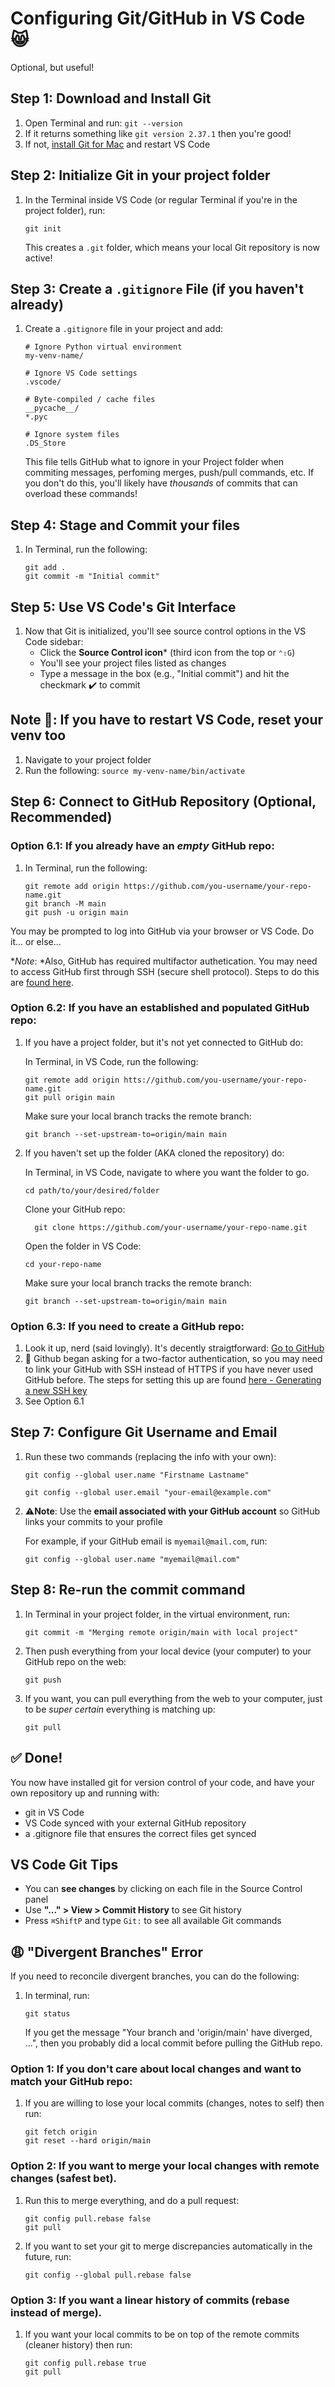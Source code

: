 # Configuring Git/GitHub in VS Code 😸
Optional, but useful! 

## Step 1: Download and Install Git
1. Open Terminal and run:
     ` git --version `
2. If it returns something like `git version 2.37.1` then you're good!
3. If not, [install Git for Mac](https://git-scm.com/downloads/mac) and restart VS Code

## Step 2: Initialize Git in your project folder
1. In the Terminal inside VS Code (or regular Terminal if you're in the project folder), run:

   ` git init `

    This creates a `.git` folder, which means your local Git repository is now active!

## Step 3: Create a `.gitignore` File (if you haven't already)
1. Create a `.gitignore` file in your project and add:

   ```
   # Ignore Python virtual environment
   my-venv-name/

   # Ignore VS Code settings
   .vscode/

   # Byte-compiled / cache files
   __pycache__/
   *.pyc

   # Ignore system files
   .DS_Store
   ```
     This file tells GitHub what to ignore in your Project folder when commiting messages, perfoming merges, push/pull commands, etc. If you don't do this, you'll likely have *thousands* of commits that can overload these commands!

## Step 4: Stage and Commit your files
1. In Terminal, run the following:

   ```
   git add .
   git commit -m "Initial commit"
   ```

## Step 5: Use VS Code's Git Interface
1. Now that Git is initialized, you'll see source control options in the VS Code sidebar:
   - Click the **Source Control icon*** (third icon from the top or `⌃⇧G`)
   - You'll see your project files listed as changes
   - Type a message in the box (e.g., "Initial commit") and hit the checkmark ✔️ to commit

## Note 🏁: If you have to restart VS Code, reset your venv too
1. Navigate to your project folder
2. Run the following:
        `source my-venv-name/bin/activate`

## Step 6: Connect to GitHub Repository (Optional, Recommended)
### Option 6.1: If you already have an *empty* GitHub repo:
1. In Terminal, run the following:

   ```
   git remote add origin https://github.com/you-username/your-repo-name.git
   git branch -M main
   git push -u origin main
   ```

You may be prompted to log into GitHub via your browser or VS Code. Do it... or else...

**Note*: *Also, GitHub has required multifactor authetication. You may need to access GitHub first through SSH (secure shell protocol). Steps to do this are [found here](https://docs.github.com/en/authentication/connecting-to-github-with-ssh/generating-a-new-ssh-key-and-adding-it-to-the-ssh-agent).

### Option 6.2: If you have an established and populated GitHub repo:
1. If you have a project folder, but it's not yet connected to GitHub do:

   In Terminal, in VS Code, run the following:

   ```
   git remote add origin htts://github.com/you-username/your-repo-name.git
   git pull origin main
   ```
   Make sure your local branch tracks the remote branch:

   ```
   git branch --set-upstream-to=origin/main main
   ```

2. If you haven't set up the folder (AKA cloned the repository) do:

   In Terminal, in VS Code, navigate to where you want the folder to go.

   ```
   cd path/to/your/desired/folder
   ```

   Clone your GitHub repo:

   ```
     git clone https://github.com/your-username/your-repo-name.git
   ```

   Open the folder in VS Code:

   ```
   cd your-repo-name
   ```

   Make sure your local branch tracks the remote branch:

   ```
   git branch --set-upstream-to=origin/main main
   ```
   
### Option 6.3: If you need to create a GitHub repo:
1. Look it up, nerd (said lovingly). It's decently straigtforward: [Go to GitHub](https://github.com/)
2. 📝 Github began asking for a two-factor authentication, so you may need to link your GitHub with SSH instead of HTTPS if you have never used GitHub before. The steps for setting this up are found [here - Generating a new SSH key](https://docs.github.com/en/authentication/connecting-to-github-with-ssh/generating-a-new-ssh-key-and-adding-it-to-the-ssh-agent)
3. See Option 6.1

## Step 7: Configure Git Username and Email
1. Run these two commands (replacing the info with your own):

   ` git config --global user.name "Firstname Lastname" `

    ` git config --global user.email "your-email@example.com" `
3. ⚠️**Note**: Use the **email associated with your GitHub account** so GitHub links your commits to your profile

    For example, if your GitHub email is `myemail@mail.com`, run:
   
    ` git config --global user.name "myemail@mail.com" `

## Step 8: Re-run the commit command
1. In Terminal in your project folder, in the virtual environment, run:

    ` git commit -m "Merging remote origin/main with local project" `

2. Then push everything from your local device (your computer) to your GitHub repo on the web:

     ` git push `
3. If you want, you can pull everything from the web to your computer, just to be *super certain* everything is matching up:

   ` git pull `

## ✅ Done!
You now have installed git for version control of your code, and have your own repository up and running with:
- git in VS Code
- VS Code synced with your external GitHub repository
- a .gitignore file that ensures the correct files get synced
  
## VS Code Git Tips
- You can **see changes** by clicking on each file in the Source Control panel
- Use **"..." > View >  Commit History** to see Git history
- Press `⌘ShiftP` and type `Git:` to see all available Git commands

## 😩 "Divergent Branches" Error
If you need to reconcile divergent branches, you can do the following:

1. In terminal, run:

     ```
     git status
     ```

   If you get the message "Your branch and 'origin/main' have diverged, ...", then you probably did a local commit before pulling the GitHub repo.

### Option 1: If you don't care about local changes and want to match your GitHub repo:
1. If you are willing to lose your local commits (changes, notes to self) then run:

   ```
   git fetch origin
   git reset --hard origin/main
   ```
### Option 2: If you want to merge your local changes with remote changes (safest bet).
1. Run this to merge everything, and do a pull request:

   ```
   git config pull.rebase false
   git pull
   ```
   
2. If you want to set your git to merge discrepancies automatically in the future, run:

     ```
     git config --global pull.rebase false
     ```

### Option 3: If you want a linear history of commits (rebase instead of merge).
1. If you want your local commits to be on top of the remote commits (cleaner history) then run:

   ```
   git config pull.rebase true
   git pull
   ```
